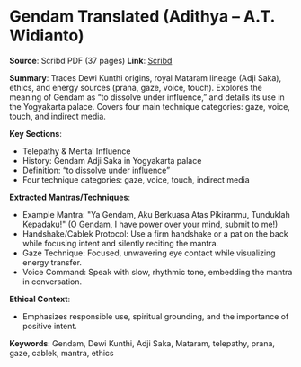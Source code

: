 # Gendam Translated (Adithya – A.T. Widianto)

**Source**: Scribd PDF (37 pages)
**Link**: [Scribd](https://www.scribd.com/search?query=Gendam+Translated)

**Summary**: Traces Dewi Kunthi origins, royal Mataram lineage (Adji Saka), ethics, and energy sources (prana, gaze, voice, touch). Explores the meaning of Gendam as “to dissolve under influence,” and details its use in the Yogyakarta palace. Covers four main technique categories: gaze, voice, touch, and indirect media.

**Key Sections**:
- Telepathy & Mental Influence
- History: Gendam Adji Saka in Yogyakarta palace
- Definition: “to dissolve under influence”
- Four technique categories: gaze, voice, touch, indirect media

**Extracted Mantras/Techniques**:
- Example Mantra: "Ya Gendam, Aku Berkuasa Atas Pikiranmu, Tunduklah Kepadaku!" (O Gendam, I have power over your mind, submit to me!)
- Handshake/Cablek Protocol: Use a firm handshake or a pat on the back while focusing intent and silently reciting the mantra.
- Gaze Technique: Focused, unwavering eye contact while visualizing energy transfer.
- Voice Command: Speak with slow, rhythmic tone, embedding the mantra in conversation.

**Ethical Context**:
- Emphasizes responsible use, spiritual grounding, and the importance of positive intent.

**Keywords**: Gendam, Dewi Kunthi, Adji Saka, Mataram, telepathy, prana, gaze, cablek, mantra, ethics

